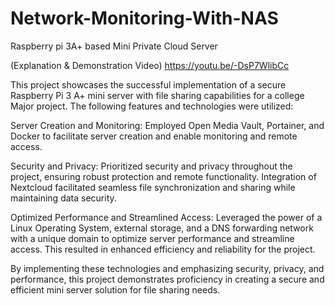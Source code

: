 # Network-Monitoring-With-NAS
Raspberry pi 3A+ based Mini Private Cloud Server

 (Explanation & Demonstration Video)
 https://youtu.be/-DsP7WlibCc

This project showcases the successful implementation of a secure Raspberry Pi 3 A+ mini server with file sharing capabilities for a college Major project. The following features and technologies were utilized:

Server Creation and Monitoring: Employed Open Media Vault, Portainer, and Docker to facilitate server creation and enable monitoring and remote access.

Security and Privacy: Prioritized security and privacy throughout the project, ensuring robust protection and remote functionality. Integration of Nextcloud facilitated seamless file synchronization and sharing while maintaining data security.

Optimized Performance and Streamlined Access: Leveraged the power of a Linux Operating System, external storage, and a DNS forwarding network with a unique domain to optimize server performance and streamline access. This resulted in enhanced efficiency and reliability for the project.

By implementing these technologies and emphasizing security, privacy, and performance, this project demonstrates proficiency in creating a secure and efficient mini server solution for file sharing needs.
